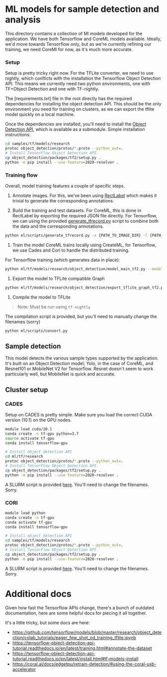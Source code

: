 # ML models for sample detection and analysis

This directory contains a collection of Ml models developed for the application.
We have both Tensorflow and CoreML models available.
Ideally, we'd move towards Tensorflow only, but as we're currently refining our training, we need CoreMl for now, as it's much more accurate.

### Setup

Setup is pretty tricky right now. For the TFLite converter, we need to use nightly, which conflicts with the installation the Tensorflow Object Detection API.
This means we currently need two python environments, one with TF+Object Detection and one with TF-nightly.

The [requirements.txt] file in the root directly has the required dependencies for installing the object detection API.
This should be the only environment you need for training on clusters, as we can export the tflite model quickly on a local machine.

Once the dependencies are installed, you'll need to install the [Object Detection API](https://github.com/tensorflow/models), which is available as a submodule.
Simple installation instructions:

```bash
cd samples/tf/models/research
protoc object_detection/protos/*.proto --python_out=.
# Install TensorFlow Object Detection API.
cp object_detection/packages/tf2/setup.py .
python -m pip install --use-feature=2020-resolver .
```

### Training flow

Overall, model training features a couple of specific steps.

1. Annotate images.
For this, we've been using [RectLabel](https://rectlabel.com) which makes it trivial to generate the corresponding annotations.

1. Build the training and test datasets.
For CoreML, this is done in RectLabel by exporting the required JSON file directly.
For Tensorflow, we can using the provided [generate_tfrecord.py](scripts/generate_tfrecord.py) script to combine both the data and the corresponding annotations.

```bash
python ml/scripts/generate_tfrecord.py -x {PATH_TO_IMAGE_DIR} -l {PATH_TO_ANNOTATIONS_DIR}/label_map.pbtxt -o {PATH_TO_ANNOTATIONS_DIR}/{test|train}.tfrecord
```

1. Train the model
CoreML trains locally using CreateML, for Tensorflow, we use Cades and Cori to handle the distributed training.

For Tensorflow training (which generates data in place):

```bash
python ml/tf/models/research/object_detection/model_main_tf2.py --model_dir {PATH_TO_MODEL} --{PATH_TO_MODEL/pipeline.config
```

1. Export the model to TFLite compatible Graph

```bash
python ml/tf/models/research/object_detection/export_tflite_graph_tf2.py --pipeline_config_path {PATH_TO_MODEL}pipeline.config --trained_checkpoint_dir {PATH_TO_MODEL}checkpoint --output_directory {PATH_TO_OUTPUT_DIRECTORY}
```

1. Compile the model to TFLite

> Note: Must be run using `tf-nightly`

The compilation script is provided, but you'll need to manually change the filenames (sorry)
```bash
python ml/scripts/convert.py
```

## Sample detection

This model detects the various sample types supported by the application.
It's built on an Object Detection model; Yolo, in the case of CoreML, and Resnet101 or MobileNet V2 for Tensorflow.
Resnet doesn't seem to work particularly well, but MobileNet is quick and accurate.

## Cluster setup

### CADES

Setup on CADES is pretty simple. Make sure you load the correct CUDA version (10.1) on the GPU nodes.

```bash
module load cuda/10.1
conda create -n tf-gpu python=3.7
source activate tf-gpu
conda install tensorflow-gpu

# Install object detection API
cd ml/tf/research
protoc object_detection/protos/*.proto --python_out=.
# Install TensorFlow Object Detection API.
cp object_detection/packages/tf2/setup.py .
python -m pip install --use-feature=2020-resolver .
```

A SLURM script is provided [here](scripts/cades-train.sh).
You'll need to change the filenames.
Sorry.

### CORI

```bash
module load python
conda create -n tf-gpu
conda activate tf-gpu
conda install tensorflow-gpu

# Install object detection API
cd samples/tf/models/research
protoc object_detection/protos/*.proto --python_out=.
# Install TensorFlow Object Detection API.
cp object_detection/packages/tf2/setup.py .
python -m pip install --use-feature=2020-resolver .
```

A SLURM script is provided [here](scripts/cori-train.sh).
You'll need to change the filenames.
Sorry.

# Additional docs
Given how fast the Tensorflow APIs change, there's a bunch of outdated documentation, here are some helpful docs for piecing it all together.

It's a little tricky, but some docs are here:

- https://github.com/tensorflow/models/blob/master/research/object_detection/colab_tutorials/eager_few_shot_od_training_tflite.ipynb
- https://tensorflow-object-detection-api-tutorial.readthedocs.io/en/latest/training.html#annotate-the-dataset
- https://tensorflow-object-detection-api-tutorial.readthedocs.io/en/latest/install.html#tf-models-install
- https://coral.ai/docs/edgetpu/retrain-detection/#using-the-coral-usb-accelerator
